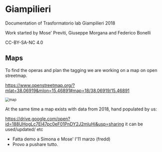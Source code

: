 # Giampilieri
Documentation of  Trasformatorio lab Giampilieri 2018



Work started by Mose' Previti, Giuseppe Morgana and Federico Bonelli



CC-BY-SA-NC 4.0




## Maps
To find the operas and plan the tagging we are working on a map on open streetmap.

https://www.openstreetmap.org/?mlat=38.06919&mlon=15.46891#map=18/38.06919/15.46891

<img src="/home/fredd/develop/giampilieri/img/map.png" alt="map" style="zoom:80%;" />

At the same time a map exists with data from 2018, hand populated by us:

https://drive.google.com/open?id=188UHogLc7El47pc0eF01PnDY2J2mluHi&usp=sharing
it can be used/updated/ etc


- Fatta demo a Simona e Mose' l'11 marzo (fredd)
- Provo a pushare tutto.
